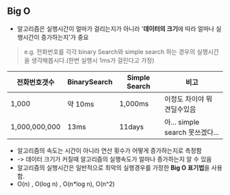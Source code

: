 ## Big O
- 알고리즘은 실행시간이 얼마가 걸리는지가 아니라 '**데이터의 크기**에 따라 얼마나 실행시간이 증가하는지'가 중요
 > e.g. 전화번호를 각각 binary Search와 simple search 하는 경우의 실행시간을 생각해봅시다.(한번 실행시 1ms가 걸린다고 가정)
 
|전화번호갯수|BinarySearch|Simple Search|비고|
|---|---|---|---|
|1,000|약 10ms|1,000ms|이정도 차이야 뭐 견딜수있음|
|1,000,000,000|13ms|11days|아... simple search 못쓰겠다...|

- 알고리즘의 속도는 시간이 아니라 연산 횟수가 어떻게 증가하는지로 측정함
- -> 데이터 크기가 커질때 알고리즘의 실행속도가 얼마나 증가하는지 알 수 있음
- 알고리즘의 실행시간은 일반적으로 최악의 실행경우를 가정한 **Big O 표기법**을 사용함.
- O(n) , O(log n) , O(n*log n), O(n^2)
